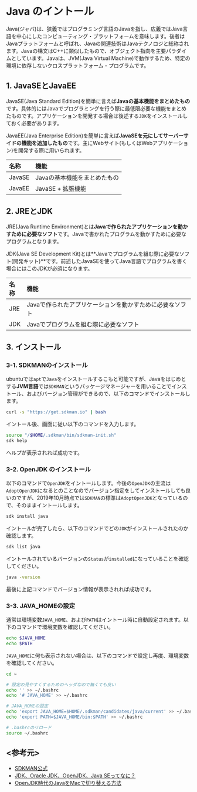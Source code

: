 # Java のイントール

Java(ジャバ)は、狭義ではプログラミング言語のJavaを指し、広義ではJava言語を中心にしたコンピューティング・プラットフォームを意味します。後者はJavaプラットフォームと呼ばれ、Javaの関連技術はJavaテクノロジと総称されます。Javaの構文はC++に類似したもので、オブジェクト指向を主要パラダイムとしています。Javaは、JVM(Java Virtual Machine)で動作するため、特定の環境に依存しないクロスプラットフォーム・プログラムです。

## 1. JavaSEとJavaEE

JavaSE(Java Standard Edition)を簡単に言えば**Javaの基本機能をまとめたもの**です。具体的にはJavaでプログラミングを行う際に最低限必要な機能をまとめたものです。アプリケーションを開発する場合は後述する`JDK`をインストールしておく必要があります。

JavaEE(Java Enterprise Edition)を簡単に言えば**JavaSEを元にしてサーバーサイドの機能を追加したもの**です。主にWebサイト(もしくはWebアプリケーション)を開発する際に用いられます。

|名称|機能|
|:---|:---|
|JavaSE|Javaの基本機能をまとめたもの|
|JavaEE|JavaSE + 拡張機能|

## 2. JREとJDK

JRE(Java Runtime Environment)とは**Javaで作られたアプリケーションを動かすために必要なソフト**です。Javaで書かれたプログラムを動かすために必要なプログラムとなります。

JDK(Java SE Development Kit)とは**Javaでプログラムを組む際に必要なソフト(開発キット)**です。前述したJavaSEを使ってJava言語でプログラムを書く場合にはこのJDKが必須になります。

|名称|機能|
|:---|:---|
|JRE|Javaで作られたアプリケーションを動かすために必要なソフト|
|JDK|Javaでプログラムを組む際に必要なソフト|

## 3. インストール

### 3-1. SDKMANのインストール

ubuntuでは`apt`で`Java`をインストールするこもと可能ですが、Javaをはじめとする**JVM言語**では`SDKMAN`というパッケージマネージャーを用いることでインストール、およびバージョン管理ができるので、以下のコマンドでインストールします。

```bash
curl -s "https://get.sdkman.io" | bash
```

イントール後、画面に従い以下のコマンドを入力します。

```bash
source "/$HOME/.sdkman/bin/sdkman-init.sh"
sdk help
```

ヘルプが表示されれば成功です。

### 3-2. OpenJDK のインストール

以下のコマンドで`OpenJDK`をイントールします。今後の`OpenJDK`の主流は`AdoptOpenJDK`になるとのことなのでバージョン指定をしてインストールしても良いのですが、2019年10月時点では`SDKMAN`の標準は`AdoptOpenJDK`となっているので、そのままイントールします。

```bash
sdk install java
```

イントールが完了したら、以下のコマンドでどの`JDK`がインストールされたのか確認します。

```bash
sdk list java
```

イントールされているバージョンの`Status`が`installed`になっていることを確認してください。

```bash
java -version
```

最後に上記コマンドでバージョン情報が表示されれば成功です。

### 3-3. JAVA_HOMEの設定

通常は環境変数`JAVA_HOME`、および`PATH`はイントール時に自動設定されます。以下のコマンドで環境変数を確認してください。

```bash
echo $JAVA_HOME
echo $PATH
```

`JAVA_HOME`に何も表示されない場合は、以下のコマンドで設定し再度、環境変数を確認してください。

```bash
cd ~

# 設定の見やすくするためのヘッダなので無くても良い
echo '' >> ~/.bashrc
echo '# JAVA_HOME' >> ~/.bashrc

# JAVA_HOMEの設定
echo 'export JAVA_HOME=$HOME/.sdkman/candidates/java/current' >> ~/.bashrc
echo 'export PATH=$JAVA_HOME/bin:$PATH' >> ~/.bashrc

# .bashrcのリロード
source ~/.bashrc
```

## <参考元>

- [SDKMAN公式](https://sdkman.io/)
- [JDK、Oracle JDK、OpenJDK、Java SEってなに？](https://qiita.com/nowokay/items/c1de127354cd1b0ddc5e)
- [OpenJDK時代のJavaをMacで切り替える方法](https://qiita.com/seri/items/cbfe1886ec902029529d)
